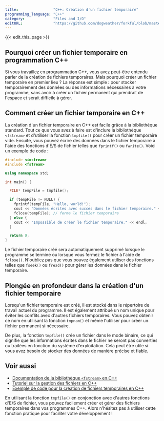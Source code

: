 ```yaml
---
title:                "C++: Création d'un fichier temporaire"
programming_language: "C++"
category:             "Files and I/O"
editURL:              "https://github.com/dogweather/forkful/blob/master/content/fr/cpp/creating-a-temporary-file.md"
---
```


{{< edit_this_page >}}

## Pourquoi créer un fichier temporaire en programmation C++

Si vous travaillez en programmation C++, vous avez peut-être entendu parler de la création de fichiers temporaires. Mais pourquoi créer un fichier temporaire en premier lieu ? La réponse est simple : pour stocker temporairement des données ou des informations nécessaires à votre programme, sans avoir à créer un fichier permanent qui prendrait de l'espace et serait difficile à gérer.

## Comment créer un fichier temporaire en C++

La création d'un fichier temporaire en C++ est facile grâce à la bibliothèque standard. Tout ce que vous avez à faire est d'inclure la bibliothèque `<fstream>` et d'utiliser la fonction `tmpfile()` pour créer un fichier temporaire vide. Ensuite, vous pouvez écrire des données dans le fichier temporaire à l'aide des fonctions d'E/S de fichier telles que `fprintf()` ou `fwrite()`. Voici un exemple de code :

```C++
#include <iostream>
#include <fstream>

using namespace std;

int main() {

  FILE* tempFile = tmpfile();

  if (tempFile != NULL) {
    fprintf(tempFile, "Hello, world!");
    cout << "Données écrites avec succès dans le fichier temporaire." << endl;
    fclose(tempFile); // ferme le fichier temporaire
  } else {
    cout << "Impossible de créer le fichier temporaire." << endl;
  }

  return 0;
}
```

Le fichier temporaire créé sera automatiquement supprimé lorsque le programme se termine ou lorsque vous fermez le fichier à l'aide de `fclose()`. N'oubliez pas que vous pouvez également utiliser des fonctions telles que `fseek()` ou `fread()` pour gérer les données dans le fichier temporaire.

## Plongée en profondeur dans la création d'un fichier temporaire

Lorsqu'un fichier temporaire est créé, il est stocké dans le répertoire de travail actuel du programme. Il est également attribué un nom unique pour éviter les conflits avec d'autres fichiers temporaires. Vous pouvez obtenir ce nom en utilisant la fonction `tmpnam()` et même l'utiliser pour créer un fichier permanent si nécessaire.

De plus, la fonction `tmpfile()` crée un fichier dans le mode binaire, ce qui signifie que les informations écrites dans le fichier ne seront pas converties ou traitées en fonction du système d'exploitation. Cela peut être utile si vous avez besoin de stocker des données de manière précise et fiable.

## Voir aussi

- [Documentation de la bibliothèque `<fstream>` en C++](https://www.cplusplus.com/reference/fstream/)
- [Tutoriel sur la gestion des fichiers en C++](https://www.tutorialspoint.com/cplusplus/cpp_files_streams.htm)
- [Exemple de code pour la création de fichiers temporaires en C++](https://www.geeksforgeeks.org/creating-temporary-file-names-in-c-programming/)

En utilisant la fonction `tmpfile()` en conjonction avec d'autres fonctions d'E/S de fichier, vous pouvez facilement créer et gérer des fichiers temporaires dans vos programmes C++. Alors n'hésitez pas à utiliser cette fonction pratique pour faciliter votre développement !